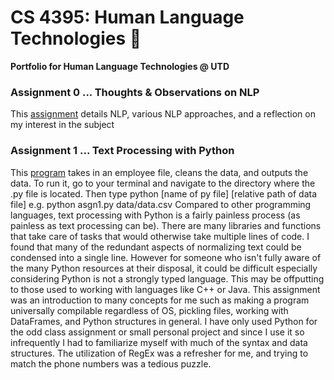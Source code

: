 # CS 4395: Human Language Technologies :sparkling_heart:
**Portfolio for Human Language Technologies @ UTD**

### Assignment 0 ... Thoughts & Observations on NLP
This [assignment](https://github.com/nina-rao/HLT/blob/main/Overview%20of%20NLP.pdf) details NLP, various NLP approaches, and a reflection on my interest in the subject

### Assignment 1 ... Text Processing with Python
This [program](https://github.com/nina-rao/HLT/blob/main/asgn1.py) takes in an employee file, cleans the data, and outputs the data. To run it, go to your terminal and navigate to the directory where the .py file is located. Then type python [name of py file] [relative path of data file] 
e.g. python asgn1.py data/data.csv
Compared to other programming languages, text processing with Python is a fairly painless process (as painless as text processing can be). There are many libraries and functions that take care of tasks that would otherwise take multiple lines of code. I found that many of the redundant aspects of normalizing text could be condensed into a single line. However for someone who isn't fully aware of the many Python resources at their disposal, it could be difficult especially considering Python is not a strongly typed language. This may be offputting to those used to working with languages like C++ or Java.
This assignment was an introduction to many concepts for me such as making a program universally compilable regardless of OS, pickling files, working with DataFrames, and Python structures in general. I have only used Python for the odd class assignment or small personal project and since I use it so infrequently I had to familiarize myself with much of the syntax and data structures. The utilization of RegEx was a refresher for me, and trying to match the phone numbers was a tedious puzzle. 
